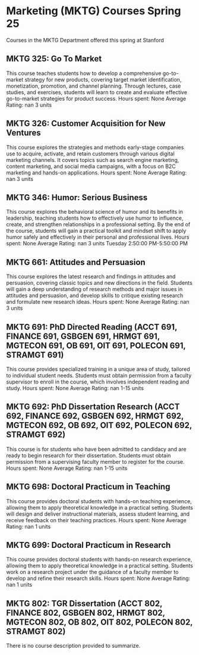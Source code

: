 # Marketing (MKTG) Courses Spring 25 
Courses in the MKTG Department offered this spring at Stanford
 ## MKTG 325: Go To Market
This course teaches students how to develop a comprehensive go-to-market strategy for new products, covering target market identification, monetization, promotion, and channel planning. Through lectures, case studies, and exercises, students will learn to create and evaluate effective go-to-market strategies for product success.
Hours spent: None
Average Rating: nan
3 units
## MKTG 326: Customer Acquisition for New Ventures
This course explores the strategies and methods early-stage companies use to acquire, activate, and retain customers through various digital marketing channels. It covers topics such as search engine marketing, content marketing, and social media campaigns, with a focus on B2C marketing and hands-on applications.
Hours spent: None
Average Rating: nan
3 units
## MKTG 346: Humor: Serious Business
This course explores the behavioral science of humor and its benefits in leadership, teaching students how to effectively use humor to influence, create, and strengthen relationships in a professional setting. By the end of the course, students will gain a practical toolkit and mindset shift to apply humor safely and effectively in their personal and professional lives.
Hours spent: None
Average Rating: nan
3 units
Tuesday 2:50:00 PM-5:50:00 PM
## MKTG 661: Attitudes and Persuasion
This course explores the latest research and findings in attitudes and persuasion, covering classic topics and new directions in the field. Students will gain a deep understanding of research methods and major issues in attitudes and persuasion, and develop skills to critique existing research and formulate new research ideas.
Hours spent: None
Average Rating: nan
3 units
## MKTG 691: PhD Directed Reading (ACCT 691, FINANCE 691, GSBGEN 691, HRMGT 691, MGTECON 691, OB 691, OIT 691, POLECON 691, STRAMGT 691)
This course provides specialized training in a unique area of study, tailored to individual student needs. Students must obtain permission from a faculty supervisor to enroll in the course, which involves independent reading and study.
Hours spent: None
Average Rating: nan
1-15 units
## MKTG 692: PhD Dissertation Research (ACCT 692, FINANCE 692, GSBGEN 692, HRMGT 692, MGTECON 692, OB 692, OIT 692, POLECON 692, STRAMGT 692)
This course is for students who have been admitted to candidacy and are ready to begin research for their dissertation. Students must obtain permission from a supervising faculty member to register for the course.
Hours spent: None
Average Rating: nan
1-15 units
## MKTG 698: Doctoral Practicum in Teaching
This course provides doctoral students with hands-on teaching experience, allowing them to apply theoretical knowledge in a practical setting. Students will design and deliver instructional materials, assess student learning, and receive feedback on their teaching practices.
Hours spent: None
Average Rating: nan
1 units
## MKTG 699: Doctoral Practicum in Research
This course provides doctoral students with hands-on research experience, allowing them to apply theoretical knowledge in a practical setting. Students work on a research project under the guidance of a faculty member to develop and refine their research skills.
Hours spent: None
Average Rating: nan
1 units
## MKTG 802: TGR Dissertation (ACCT 802, FINANCE 802, GSBGEN 802, HRMGT 802, MGTECON 802, OB 802, OIT 802, POLECON 802, STRAMGT 802)
There is no course description provided to summarize.